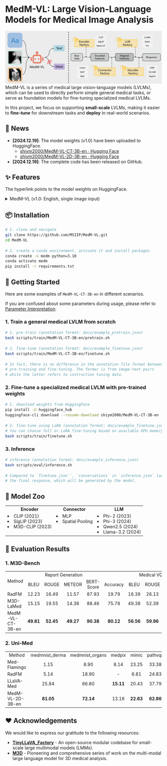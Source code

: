 # MedM-VL: Large Vision-Language Models for Medical Image Analysis

![architecture](./assets/architecture.png)
MedM-VL is a series of medical large vision-language models (LVLMs), which can be used to directly perform simple general medical tasks, or serve as foundation models for fine-tuning specialized medical LVLMs. 

In this project, we focus on supporting **small-scale** LVLMs, making it easier to **fine-tune** for downstream tasks and **deploy** in real-world scenarios.

## :newspaper: News
+ **[2024.12.19]**: The model weights (v1.0) have been uploaded to HuggingFace.
    + [shiym2000/MedM-VL-CT-3B-en · Hugging Face](https://huggingface.co/shiym2000/MedM-VL-CT-3B-en)
    + [shiym2000/MedM-VL-2D-3B-en · Hugging Face](https://huggingface.co/shiym2000/MedM-VL-2D-3B-en)
+ **[2024.12.19]**: The complete code has been released on GitHub.


## :sparkles: Features
The hyperlink points to the model weights on HuggingFace.

<details>
<summary>MedM-VL (v1.0: English, single image input)</summary>

+ [MedM-VL-CT-3B-en](https://huggingface.co/shiym2000/MedM-VL-CT-3B-en): A medical LVLM, trained on English data, accepts text and a single 3D CT volume as input, and text-based results as output, enabling tasks such as report generation and medical VQA.
+ [MedM-VL-2D-3B-en](https://huggingface.co/shiym2000/MedM-VL-2D-3B-en): A medical LVLM, trained on English data, accepts text and a single 2D medical image as input, and text-based results as output. enabling tasks such as report generation, medical VQA, referring expression comprehension, referring expression generation and image classification.


</details>


## :package: Installation
``` bash
# 1. clone and navigate
git clone https://github.com/MSIIP/MedM-VL.git
cd MedM-VL

# 2. create a conda environment, activate it and install packages
conda create -n medm python=3.10
conda activate medm
pip install -r requirements.txt
```


## :wrench: Getting Started

Here are some examples of `MedM-VL-CT-3B-en` in different scenarios. 

If you are confused about some parameters during usage, please refer to [Parameter Interpretation](docs/param_interpretation.md).

### 1. Train a general medical LVLM from scratch

``` bash
# 1. pre-train (annotation format: docs/example_pretrain.json)
bash scripts/train/MedM-VL-CT-3B-en/pretrain.sh

# 2. fine-tune (annotation format: docs/example_finetune.json)
bash scripts/train/MedM-VL-CT-3B-en/finetune.sh

# In fact, there is no difference in the annotation file format between
# pre-training and fine-tuning. The former is from image-text pairs
# while the latter refers to instruction tuning data.
```

### 2. Fine-tune a specialized medical LVLM with pre-trained weights

``` bash
# 1. download weights from HuggingFace
pip install -U huggingface_hub
huggingface-cli download --resume-download shiym2000/MedM-VL-CT-3B-en --local-dir work_dirs/MedM-VL-CT-3B-en

# 2. fine-tune using LoRA (annotation format: docs/example_finetune.json)
# You can choose full or LoRA fine-tuning based on available GPU memory.
bash scripts/train/finetune.sh
```

### 3. Inference

``` bash
# inference (annotation format: docs/example_inference.json)
bash scripts/eval/inference.sh

# Compared to `finetune.json``, `conversations` in `inference.json` lacks
# the final response, which will be generated by the model.
```


## :robot: Model Zoo
<table>
  <tr align="center">
    <td><b>Encoder</b></td>
    <td><b>Connector</b></td>
    <td><b>LLM</b></td>
  </tr>
  <tr valign="top">
    <td>
        <li> CLIP (2021) </li>
        <li> SigLIP (2023) </li>
        <li> M3D-CLIP (2023) </li>
    </td>
    <td>
        <li> MLP </li>
        <li> Spatial Pooling </li>
    </td>
    <td>
        <li> Phi-2 (2023) </li>
        <li> Phi-3 (2024) </li>
        <li> Qwen2.5 (2024) </li>
        <li> Llama-3.2 (2024) </li>
    </td>
  </tr>
</table>


## :page_with_curl: Evaluation Results

### 1. M3D-Bench

<table>
  <tr>
    <td rowspan="2"> Method </td>
    <td align="center" colspan="4"> Report Generation </td>
    <td align="center" colspan="5"> Medical VQA </td>
  </tr>
  <tr align="center">
    <td> BLEU </td>
    <td> ROUGE </td>
    <td> METEOR </td>
    <td> BERT-Score </td>
    <td> Accuracy </td>
    <td> BLEU </td>
    <td> ROUGE </td>
    <td> METEOR </td>
    <td> BERT-Score </td>
  </tr>
  <tr>
    <td> RadFM </td>
    <td align="center"> 12.23 </td>
    <td align="center"> 16.49 </td>
    <td align="center"> 11.57 </td>
    <td align="center"> 87.93 </td>
    <td align="center"> 19.79 </td>
    <td align="center"> 16.39 </td>
    <td align="center"> 26.13 </td>
    <td align="center"> 21.33 </td>
    <td align="center"> 88.72 </td>
  </tr>
  <tr>
    <td> M3D-LaMed </td>
    <td align="center"> 15.15 </td>
    <td align="center"> 19.55 </td>
    <td align="center"> 14.38 </td>
    <td align="center"> 88.46 </td>
    <td align="center"> 75.78 </td>
    <td align="center"> 49.38 </td>
    <td align="center"> 52.39 </td>
    <td align="center"> 33.58 </td>
    <td align="center"> 91.53 </td>
  </tr>
  <tr>
    <td> MedM-VL-CT-3B-en </td>
    <td align="center"> <b>49.81</b> </td>
    <td align="center"> <b>52.45</b> </td>
    <td align="center"> <b>49.27</b> </td>
    <td align="center"> <b>90.38</b> </td>
    <td align="center"> <b>80.12</b> </td>
    <td align="center"> <b>56.56</b> </td>
    <td align="center"> <b>59.96</b> </td>
    <td align="center"> <b>39.75</b> </td>
    <td align="center"> <b>92.85</b> </td>
  </tr>
</table>

### 2. Uni-Med

<table>
  <tr>
    <td align="center"> Method </td>
    <td align="center"> medmnist_derma </td>
    <td align="center"> medmnist_organs </td>
    <td align="center"> medpix </td>
    <td align="center"> mimic </td>
    <td align="center"> pathvqa </td>
    <td align="center"> samed_identify </td>
    <td align="center"> samed_refer </td>
    <td align="center"> slake_identify </td>
    <td align="center"> slake_refer </td>
    <td align="center"> slakevqa </td>
  </tr>
  <tr>
    <td> Med-Flamingo </td>
    <td align="center"> 1.15 </td>
    <td align="center"> 8.90 </td>
    <td align="center"> 8.14 </td>
    <td align="center"> 23.25 </td>
    <td align="center"> 33.38 </td>
    <td align="center"> - </td>
    <td align="center"> - </td>
    <td align="center"> - </td>
    <td align="center"> - </td>
    <td align="center"> 21.51 </td>
  </tr>
  <tr>
    <td> RadFM </td>
    <td align="center"> 5.14 </td>
    <td align="center"> 18.90 </td>
    <td align="center"> - </td>
    <td align="center"> 6.81 </td>
    <td align="center"> 24.83 </td>
    <td align="center"> - </td>
    <td align="center"> - </td>
    <td align="center"> - </td>
    <td align="center"> - </td>
    <td align="center"> 81.66 </td>
  </tr>
  <tr>
    <td> LLaVA-Med </td>
    <td align="center"> 25.84 </td>
    <td align="center"> 66.80 </td>
    <td align="center"> <b>15.11</b> </td>
    <td align="center"> 20.43 </td>
    <td align="center"> 37.79 </td>
    <td align="center"> 45.83 </td>
    <td align="center"> 8.64 </td>
    <td align="center"> 27.21 </td>
    <td align="center"> 4.07 </td>
    <td align="center"> 33.69 </td>
  </tr>
  <tr>
    <td> MedM-VL-2D-3B-en </td>
    <td align="center"> <b>81.05</b> </td>
    <td align="center"> <b>72.14</b> </td>
    <td align="center"> 13.16 </td>
    <td align="center"> <b>22.63</b> </td>
    <td align="center"> <b>62.86</b> </td>
    <td align="center"> <b>70.97</b> </td>
    <td align="center"> <b>20.46</b> </td>
    <td align="center"> <b>68.94</b> </td>
    <td align="center"> <b>31.92</b> </td>
    <td align="center"> <b>84.45</b> </td>
  </tr>
</table>


## :heart: Acknowledgements

We would like to express our gratitude to the following resources:

+ [**TinyLLaVA_Factory**](https://github.com/TinyLLaVA/TinyLLaVA_Factory) - An open-source modular codebase for small-scale large multimodal models (LMMs).
+ [**M3D**](https://github.com/BAAI-DCAI/M3D) - Pioneering and comprehensive series of work on the multi-modal large language model for 3D medical analysis.
